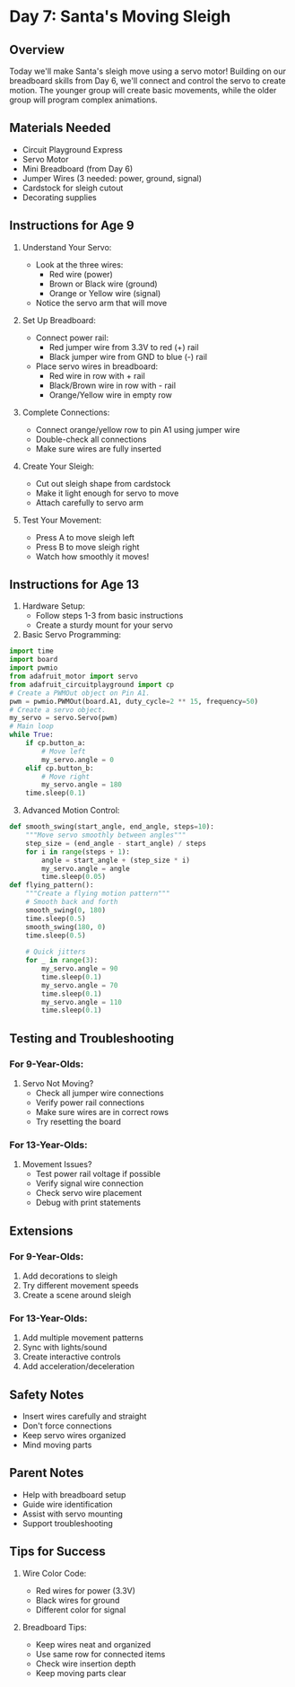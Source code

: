 # Day 7: Santa's Moving Sleigh

## Overview
Today we'll make Santa's sleigh move using a servo motor! Building on our breadboard skills from Day 6, we'll connect and control the servo to create motion. The younger group will create basic movements, while the older group will program complex animations.

## Materials Needed
- Circuit Playground Express
- Servo Motor
- Mini Breadboard (from Day 6)
- Jumper Wires (3 needed: power, ground, signal)
- Cardstock for sleigh cutout
- Decorating supplies

## Instructions for Age 9

1. Understand Your Servo:
   - Look at the three wires:
     - Red wire (power)
     - Brown or Black wire (ground)
     - Orange or Yellow wire (signal)
   - Notice the servo arm that will move

2. Set Up Breadboard:
   - Connect power rail:
     - Red jumper wire from 3.3V to red (+) rail
     - Black jumper wire from GND to blue (-) rail
   - Place servo wires in breadboard:
     - Red wire in row with + rail
     - Black/Brown wire in row with - rail
     - Orange/Yellow wire in empty row

3. Complete Connections:
   - Connect orange/yellow row to pin A1 using jumper wire
   - Double-check all connections
   - Make sure wires are fully inserted

4. Create Your Sleigh:
   - Cut out sleigh shape from cardstock
   - Make it light enough for servo to move
   - Attach carefully to servo arm

5. Test Your Movement:
   - Press A to move sleigh left
   - Press B to move sleigh right
   - Watch how smoothly it moves!

## Instructions for Age 13

1. Hardware Setup:
   - Follow steps 1-3 from basic instructions
   - Create a sturdy mount for your servo
2. Basic Servo Programming:
```python
import time
import board
import pwmio
from adafruit_motor import servo
from adafruit_circuitplayground import cp
# Create a PWMOut object on Pin A1.
pwm = pwmio.PWMOut(board.A1, duty_cycle=2 ** 15, frequency=50)
# Create a servo object.
my_servo = servo.Servo(pwm)
# Main loop
while True:
    if cp.button_a:
        # Move left
        my_servo.angle = 0
    elif cp.button_b:
        # Move right
        my_servo.angle = 180
    time.sleep(0.1)
```
3. Advanced Motion Control:
```python
def smooth_swing(start_angle, end_angle, steps=10):
    """Move servo smoothly between angles"""
    step_size = (end_angle - start_angle) / steps
    for i in range(steps + 1):
        angle = start_angle + (step_size * i)
        my_servo.angle = angle
        time.sleep(0.05)
def flying_pattern():
    """Create a flying motion pattern"""
    # Smooth back and forth
    smooth_swing(0, 180)
    time.sleep(0.5)
    smooth_swing(180, 0)
    time.sleep(0.5)
    
    # Quick jitters
    for _ in range(3):
        my_servo.angle = 90
        time.sleep(0.1)
        my_servo.angle = 70
        time.sleep(0.1)
        my_servo.angle = 110
        time.sleep(0.1)
```

## Testing and Troubleshooting

### For 9-Year-Olds:
1. Servo Not Moving?
   - Check all jumper wire connections
   - Verify power rail connections
   - Make sure wires are in correct rows
   - Try resetting the board

### For 13-Year-Olds:
1. Movement Issues?
   - Test power rail voltage if possible
   - Verify signal wire connection
   - Check servo wire placement
   - Debug with print statements

## Extensions

### For 9-Year-Olds:
1. Add decorations to sleigh
2. Try different movement speeds
3. Create a scene around sleigh
### For 13-Year-Olds:
1. Add multiple movement patterns
2. Sync with lights/sound
3. Create interactive controls
4. Add acceleration/deceleration

## Safety Notes
- Insert wires carefully and straight
- Don't force connections
- Keep servo wires organized
- Mind moving parts

## Parent Notes
- Help with breadboard setup
- Guide wire identification
- Assist with servo mounting
- Support troubleshooting

## Tips for Success
1. Wire Color Code:
   - Red wires for power (3.3V)
   - Black wires for ground
   - Different color for signal

2. Breadboard Tips:
   - Keep wires neat and organized
   - Use same row for connected items
   - Check wire insertion depth
   - Keep moving parts clear
